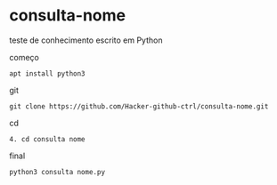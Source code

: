# consulta-nome
teste de conhecimento escrito em Python


começo
```
apt install python3
```
git 
```
git clone https://github.com/Hacker-github-ctrl/consulta-nome.git
```
cd 
```
4. cd consulta nome
```
final
```
python3 consulta nome.py
```
